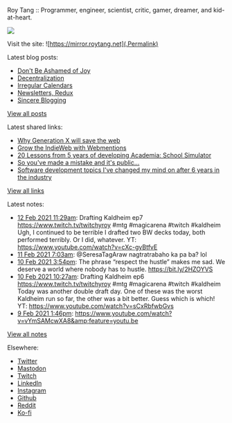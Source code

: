 Roy Tang :: Programmer, engineer, scientist, critic, gamer, dreamer, and kid-at-heart.

![](https://roytang.net/img/profile.jpg)

Visit the site: ![https://mirror.roytang.net](.Permalink)

Latest blog posts:
    

- [Don&#39;t Be Ashamed of Joy](https://mirror.roytang.net/2021/02/dont-be-ashamed-of-joy/)
- [Decentralization](https://mirror.roytang.net/2021/02/decentralization/)
- [Irregular Calendars](https://mirror.roytang.net/2021/02/irregular-calendars/)
- [Newsletters, Redux](https://mirror.roytang.net/2021/02/newsletters-redux/)
- [Sincere Blogging](https://mirror.roytang.net/2021/02/sincere-blogging/)

[View all posts](https://mirror.roytang.net/blog)

Latest shared links:
    

- [Why Generation X will save the web](https://mirror.roytang.net/2021/02/why-generation-x-will-save-the-web/)
- [Grow the IndieWeb with Webmentions](https://mirror.roytang.net/2021/01/grow-the-indieweb-with-webmentions/)
- [20 Lessons from 5 years of developing Academia: School Simulator](https://mirror.roytang.net/2021/01/20-lessons-from-5-years-of-developing-academia-school-simulator/)
- [So you&#39;ve made a mistake and it&#39;s public...](https://mirror.roytang.net/2021/01/so-youve-made-a-mistake-and-its-public/)
- [Software development topics I&#39;ve changed my mind on after 6 years in the industry](https://mirror.roytang.net/2021/01/software-development-topics-ive-changed-my-mind-on-after-6-years-in-the-industry/)

[View all links](https://mirror.roytang.net/links)

Latest notes:
    

- [12 Feb 2021 11:29am](https://mirror.roytang.net/2021/02/1360189270577844230/): Drafting Kaldheim ep7 https://www.twitch.tv/twitchyroy #mtg #magicarena #twitch #kaldheim
Ugh, I continued to be terrible
I drafted two BW decks today, both performed terribly. Or I did, whatever.
YT: https://www.youtube.com/watch?v=cXc-gyBtfvE
- [11 Feb 2021 7:03am](https://mirror.roytang.net/2021/02/1359759899765317636/): @SeresaTagAraw nagtratrabaho ka pa ba? lol
- [10 Feb 2021 3:54pm](https://mirror.roytang.net/2021/02/1359531216542724097/): The phrase “respect the hustle” makes me sad.
We deserve a world where nobody has to hustle.
https://bit.ly/2HZOYVS
- [10 Feb 2021 10:27am](https://mirror.roytang.net/2021/02/1359448935409025027/): Drafting Kaldheim ep6 https://www.twitch.tv/twitchyroy #mtg #magicarena #twitch #kaldheim
Today was another double draft day. One of these was the worst Kaldheim run so far, the other was a bit better. Guess which is which!
YT: https://www.youtube.com/watch?v=sCxRbfwbGvs
- [9 Feb 2021 1:46pm](https://mirror.roytang.net/2021/02/1359136696764227589/): https://www.youtube.com/watch?v=vYmSAMcwXA8&amp;feature=youtu.be

[View all notes](https://mirror.roytang.net/notes)

Elsewhere:

- [Twitter](https://twitter.com/roytang)
- [Mastodon](https://mastodon.technology/@roytang)
- [Twitch](https://twitch.tv/twitchyroy)
- [LinkedIn](https://www.linkedin.com/in/roytang)
- [Instagram](https://instagram.com/roytang0400)
- [Github](https://github.com/roytang)
- [Reddit](https://reddit.com/u/hungryroy)
- [Ko-fi](https://ko-fi.com/roytang)
